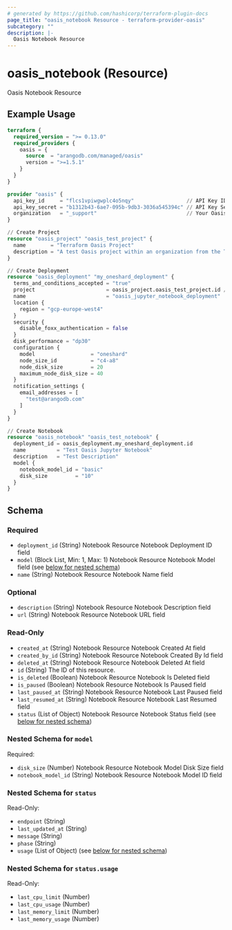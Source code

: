 ```yaml
---
# generated by https://github.com/hashicorp/terraform-plugin-docs
page_title: "oasis_notebook Resource - terraform-provider-oasis"
subcategory: ""
description: |-
  Oasis Notebook Resource
---
```


# oasis_notebook (Resource)

Oasis Notebook Resource

## Example Usage

```terraform
terraform {
  required_version = ">= 0.13.0"
  required_providers {
    oasis = {
      source  = "arangodb.com/managed/oasis"
      version = ">=1.5.1"
    }
  }
}

provider "oasis" {
  api_key_id     = "flcs1vpiwgwplc4o5nqy"                 // API Key ID generated in Oasis platform
  api_key_secret = "b1312b43-6ae7-095b-9db3-3036a545394c" // API Key Secret generated in Oasis platform
  organization   = "_support"                             // Your Oasis organization where you want to create the resources
}

// Create Project
resource "oasis_project" "oasis_test_project" {
  name        = "Terraform Oasis Project"
  description = "A test Oasis project within an organization from the Terraform Provider"
}

// Create Deployment
resource "oasis_deployment" "my_oneshard_deployment" {
  terms_and_conditions_accepted = "true"
  project                       = oasis_project.oasis_test_project.id // Project id where deployment will be created
  name                          = "oasis_jupyter_notebook_deployment"
  location {
    region = "gcp-europe-west4"
  }
  security {
    disable_foxx_authentication = false
  }
  disk_performance = "dp30"
  configuration {
    model                  = "oneshard"
    node_size_id           = "c4-a8"
    node_disk_size         = 20
    maximum_node_disk_size = 40
  }
  notification_settings {
    email_addresses = [
      "test@arangodb.com"
    ]
  }
}

// Create Notebook
resource "oasis_notebook" "oasis_test_notebook" {
  deployment_id = oasis_deployment.my_oneshard_deployment.id
  name          = "Test Oasis Jupyter Notebook"
  description   = "Test Description"
  model {
    notebook_model_id = "basic"
    disk_size         = "10"
  }
}
```

<!-- schema generated by tfplugindocs -->
## Schema

### Required

- `deployment_id` (String) Notebook Resource Notebook Deployment ID field
- `model` (Block List, Min: 1, Max: 1) Notebook Resource Notebook Model field (see [below for nested schema](#nestedblock--model))
- `name` (String) Notebook Resource Notebook Name field

### Optional

- `description` (String) Notebook Resource Notebook Description field
- `url` (String) Notebook Resource Notebook URL field

### Read-Only

- `created_at` (String) Notebook Resource Notebook Created At field
- `created_by_id` (String) Notebook Resource Notebook Created By Id field
- `deleted_at` (String) Notebook Resource Notebook Deleted At field
- `id` (String) The ID of this resource.
- `is_deleted` (Boolean) Notebook Resource Notebook Is Deleted field
- `is_paused` (Boolean) Notebook Resource Notebook Is Paused field
- `last_paused_at` (String) Notebook Resource Notebook Last Paused field
- `last_resumed_at` (String) Notebook Resource Notebook Last Resumed field
- `status` (List of Object) Notebook Resource Notebook Status field (see [below for nested schema](#nestedatt--status))

<a id="nestedblock--model"></a>
### Nested Schema for `model`

Required:

- `disk_size` (Number) Notebook Resource Notebook Model Disk Size field
- `notebook_model_id` (String) Notebook Resource Notebook Model ID field


<a id="nestedatt--status"></a>
### Nested Schema for `status`

Read-Only:

- `endpoint` (String)
- `last_updated_at` (String)
- `message` (String)
- `phase` (String)
- `usage` (List of Object) (see [below for nested schema](#nestedobjatt--status--usage))

<a id="nestedobjatt--status--usage"></a>
### Nested Schema for `status.usage`

Read-Only:

- `last_cpu_limit` (Number)
- `last_cpu_usage` (Number)
- `last_memory_limit` (Number)
- `last_memory_usage` (Number)


